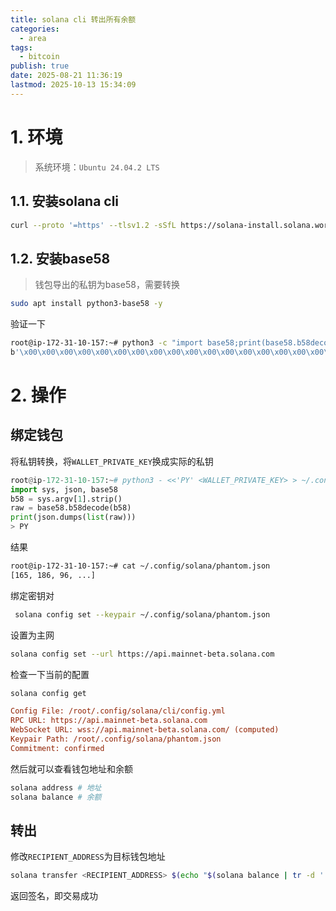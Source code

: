 ```yaml
---
title: solana cli 转出所有余额
categories:
  - area
tags:
  - bitcoin
publish: true
date: 2025-08-21 11:36:19
lastmod: 2025-10-13 15:34:09
---
```

# 1. 环境

> 系统环境：`Ubuntu 24.04.2 LTS`

## 1.1. 安装solana cli

```bash
curl --proto '=https' --tlsv1.2 -sSfL https://solana-install.solana.workers.dev | bash
```

## 1.2. 安装base58

> 钱包导出的私钥为base58，需要转换

```bash
sudo apt install python3-base58 -y
```

验证一下
```bash
root@ip-172-31-10-157:~# python3 -c "import base58;print(base58.b58decode('11111111111111111111111111111111'))"
b'\x00\x00\x00\x00\x00\x00\x00\x00\x00\x00\x00\x00\x00\x00\x00\x00\x00\x00\x00\x00\x00\x00\x00\x00\x00\x00\x00\x00\x00\x00\x00\x00'
```

# 2. 操作

## 绑定钱包

将私钥转换，将`WALLET_PRIVATE_KEY`换成实际的私钥
```python
root@ip-172-31-10-157:~# python3 - <<'PY' <WALLET_PRIVATE_KEY> > ~/.config/solana/phantom.json
import sys, json, base58
b58 = sys.argv[1].strip()
raw = base58.b58decode(b58)
print(json.dumps(list(raw)))
> PY
```

结果
```bash
root@ip-172-31-10-157:~# cat ~/.config/solana/phantom.json
[165, 186, 96, ...]
```

绑定密钥对
```bash
 solana config set --keypair ~/.config/solana/phantom.json
```

设置为主网
```bash
solana config set --url https://api.mainnet-beta.solana.com
```

检查一下当前的配置
```bash
solana config get
```

```ini
Config File: /root/.config/solana/cli/config.yml
RPC URL: https://api.mainnet-beta.solana.com
WebSocket URL: wss://api.mainnet-beta.solana.com/ (computed)
Keypair Path: /root/.config/solana/phantom.json
Commitment: confirmed
```

然后就可以查看钱包地址和余额
```bash
solana address # 地址
solana balance # 余额
```

## 转出

修改`RECIPIENT_ADDRESS`为目标钱包地址
```bash
solana transfer <RECIPIENT_ADDRESS> $(echo "$(solana balance | tr -d ' SOL') - 0.000005" | bc -l) --from ~/.config/solana/phantom.json
```

返回签名，即交易成功